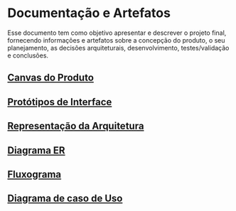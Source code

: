 # Documentação e Artefatos

Esse documento tem como objetivo apresentar e descrever o projeto final, fornecendo informações e artefatos sobre a concepção do produto, o seu planejamento, as decisões arquiteturais, desenvolvimento, testes/validação e conclusões.

## [Canvas do Produto](https://github.com/Rafa2Fz/ProjetoDeDesenvolvimento/wiki/Canvas-do-Produto)

## [Protótipos de Interface](https://github.com/Rafa2Fz/ProjetoDeDesenvolvimento/wiki/Prot%C3%B3tipos-de-Interface)

## [Representação da Arquitetura](https://github.com/Rafa2Fz/ProjetoDeDesenvolvimento/wiki/Representa%C3%A7%C3%A3o-da-Arquitetura)

## [Diagrama ER](https://github.com/Rafa2Fz/ProjetoDeDesenvolvimento/wiki/Diagrama-ER)

## [Fluxograma](https://github.com/Rafa2Fz/ProjetoDeDesenvolvimento/wiki/Fluxograma)

## [Diagrama de caso de Uso](https://github.com/Rafa2Fz/ProjetoDeDesenvolvimento/wiki/Diagrama-de-Caso-de-Uso)

